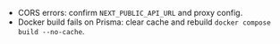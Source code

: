 - CORS errors: confirm `NEXT_PUBLIC_API_URL` and proxy config.
- Docker build fails on Prisma: clear cache and rebuild `docker compose build --no-cache`.

